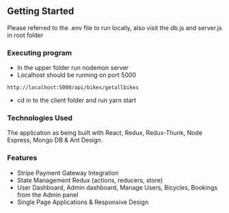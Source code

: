 


## Getting Started
Please referred to the .env file to run locally, also visit the db.js and server.js in root folder

### Executing program

* In the upper folder run nodemon server
* Localhost should be running on port 5000
```
http://localhost:5000/api/bikes/getallbikes
```
* cd in to the client folder and run yarn start


### Technologies Used
The application as being built with React, Redux, Redux-Thunk, Node Express, Mongo DB & Ant Design.

### Features
* Stripe Payment Gateway Integration
* State Management Redux (actions, reducers, store)
* User Dashboard, Admin dashboard, Manage Users, Bicycles, Bookings from the Admin panel
* Single Page Applications & Responsive Design

